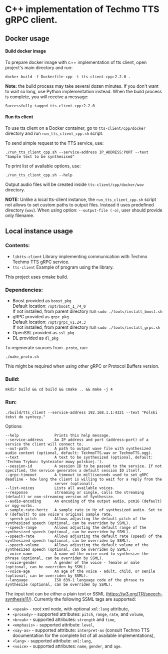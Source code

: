 # C++ implementation of Techmo TTS gRPC client.


## Docker usage

#### Build docker image

To prepare docker image with c++ implementation of tts client, open project's main directory and run:

```
docker build -f Dockerfile-cpp -t tts-client-cpp:2.2.0 . 
```
**Note:** the build process may take several dozen minutes. If you don't want to wait so long, use Python implementation instead.
When the build process is complete, you will receive a message:
```
Successfully tagged tts-client-cpp:2.2.0
```

#### Run tts client

To use tts client on a Docker container, go to `tts-client/cpp/docker` directory and run `run_tts_client_cpp.sh` script.

To send simple request to the TTS service, use:
```
./run_tts_client_cpp.sh --service-address IP_ADDRESS:PORT --text "Sample text to be synthesised"
```

To print list of available options, use:
```
./run_tts_client_cpp.sh --help
```
Output audio files will be created inside `tts-client/cpp/docker/wav` directory.

**NOTE:** Unlike a local tts-client instance, the `run_tts_client_cpp.sh` script not allows to set custom paths to output files. Instead it uses predefined directory (`wav`). When using option: `--output-file (-o)`, user should provide only filename.



## Local instance usage


### Contents:
- `libtts-client`     Library implementing communication with Techmo Techmo TTS gRPC service.
- `tts-client`        Example of program using the library.

This project uses cmake build.

### Dependencies:  

- Boost     provided as `boost_pkg`  
    Default location: `/opt/boost_1_74_0`  
    If not installed, from parent directory run `sudo ./tools/install_boost.sh`  
- gRPC      provided as `grpc_pkg`  
    Default location: `/opt/grpc_v1.24.3`  
    If not installed, from parent directory run `sudo ./tools/install_grpc.sh`  
- OpenSSL   provided as `ssl_pkg`  
- DL        provided as `dl_pkg`  

To regenerate sources from `.proto`, run:
```
./make_proto.sh
```
This might be required when using other gRPC or Protocol Buffers version.

### Build:
```
mkdir build && cd build && cmake .. && make -j 4
```

### Run:
```
./build/tts_client --service-address 192.168.1.1:4321 --text "Polski tekst do syntezy."
```

Options:
```
--help                Prints this help message.
--service-address     An IP address and port (address:port) of a service the client will connect to.
--out-path            A path to output wave file with synthesized audio content (optional, default: TechmoTTS.wav or TechmoTTS.ogg).
--text                A text to be synthesized (optional, default: 'Techmo Trybun: Syntezator mowy polskiej.').
--session-id          A session ID to be passed to the service. If not specified, the service generates a default session ID itself.
--grpc-timeout        A timeout in milliseconds used to set gRPC deadline - how long the client is willing to wait for a reply from the
                      server (optional).
--list-voices         Lists all available voices.
--response            streaming or single, calls the streaming (default) or non-streaming version of Synthesize.
--audio-encoding      An encoding of the output audio, pcm16 (default) or ogg-vorbs.
--sample-rate-hertz   A sample rate in Hz of synthesized audio. Set to 0 (default) to use voice's original sample rate.
--speech-pitch        Allows adjusting the default pitch of the synthesized speech (optional, can be overriden by SSML).
--speech-range        Allows adjusting the default range of the synthesized speech (optional, can be overriden by SSML).
--speech-rate         Allows adjusting the default rate (speed) of the synthesized speech (optional, can be overriden by SSML).
--speech-volume       Allows adjusting the default volume of the synthesized speech (optional, can be overriden by SSML).
--voice-name          A name od the voice used to synthesize the phrase (optional, can be overriden by SSML).
--voice-gender        A gender of the voice - female or male (optional, can be overriden by SSML).
--voice-age           An age of the voice - adult, child, or senile (optional, can be overriden by SSML).
--language            ISO 639-1 language code of the phrase to synthesize (optional, can be overriden by SSML).
```

The input text can be either a plain text or SSML (https://w3.org/TR/speech-synthesis11/).
Currently the following SSML tags are supported:
- `<speak>` - root xml node, with optional `xml:lang` attribute,
- `<prosody>` - supported attributes: `pitch`, `range`, `rate`, and `volume`,
- `<break>` - supported attributes: `strength` and `time`,
- `<emphasis>` - supported attribute: `level`,
- `<say-as>` - supported attribute: `interpret-as` (consult Techmo TTS documentation for the complete list of all available implementations),
- `<lang>` - supported attribute: `xml:lang`,
- `<voice>` - supported attributes: `name`, `gender`, and `age`.
